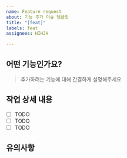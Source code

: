 ```yaml
---
name: Feature request
about: 기능 추가 이슈 템플릿
title: "[feat]"
labels: feat
assignees: HIHJH

---
```


## 어떤 기능인가요?

> 추가하려는 기능에 대해 간결하게 설명해주세요

## 작업 상세 내용

- [ ] TODO
- [ ] TODO
- [ ] TODO

## 유의사항
